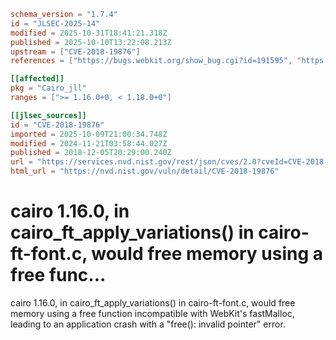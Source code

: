 ```toml
schema_version = "1.7.4"
id = "JLSEC-2025-14"
modified = 2025-10-31T18:41:21.318Z
published = 2025-10-10T13:22:08.213Z
upstream = ["CVE-2018-19876"]
references = ["https://bugs.webkit.org/show_bug.cgi?id=191595", "https://gitlab.freedesktop.org/cairo/cairo/merge_requests/5", "https://bugs.webkit.org/show_bug.cgi?id=191595", "https://gitlab.freedesktop.org/cairo/cairo/merge_requests/5"]

[[affected]]
pkg = "Cairo_jll"
ranges = [">= 1.16.0+0, < 1.18.0+0"]

[[jlsec_sources]]
id = "CVE-2018-19876"
imported = 2025-10-09T21:00:34.748Z
modified = 2024-11-21T03:58:44.027Z
published = 2018-12-05T20:29:00.240Z
url = "https://services.nvd.nist.gov/rest/json/cves/2.0?cveId=CVE-2018-19876"
html_url = "https://nvd.nist.gov/vuln/detail/CVE-2018-19876"
```

# cairo 1.16.0, in cairo_ft_apply_variations() in cairo-ft-font.c, would free memory using a free func...

cairo 1.16.0, in cairo_ft_apply_variations() in cairo-ft-font.c, would free memory using a free function incompatible with WebKit's fastMalloc, leading to an application crash with a "free(): invalid pointer" error.

